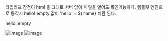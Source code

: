 타입리프 장점이 html 을 그대로 서버 없이 파일을 열어도 확인가능하다.
템플릿 엔진으로 동작시  hello! empty 값이  'hello '+ ${name} 치환 된다.

<p th:text="'hello '+ ${name}">hello! empty</p>

![image](https://user-images.githubusercontent.com/40969203/103449690-557bbf00-4cef-11eb-8b93-82f7265c1cc8.png)
![image](https://user-images.githubusercontent.com/40969203/103449694-59a7dc80-4cef-11eb-86ca-76c4015b5405.png)
